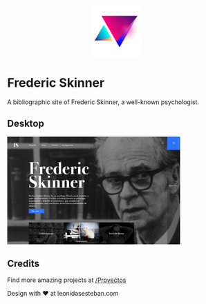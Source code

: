 <div align="center">
<img width="120px"  src="https://raw.githubusercontent.com/no-te-rindas/logo/main/Logo/LeonidasEsteban-destello-envolvente-cuadrada.png" />
</div>

# Frederic Skinner

A bibliographic site of Frederic Skinner, a well-known psychologist.

## Desktop

<img width="400px"  src="https://github.com/no-te-rindas/imagenes/blob/main/Readmes/frederic-skinner/frederic-skinner-desktop.png?raw=true"/>

## Credits

Find more amazing projects at [/Proyectos](https://leonidasesteban.com/proyectos)

Design with ♥️ at leonidasesteban.com
